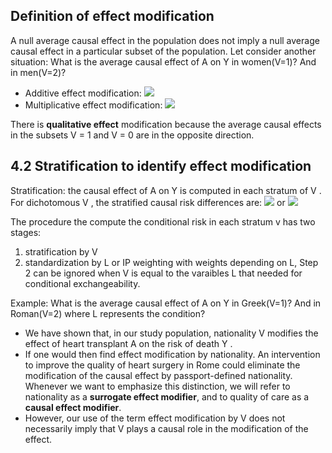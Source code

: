 ## Definition of effect modification
A null average causal effect in the population does not imply a null average causal effect in a particular subset of the population. Let consider another situation: What is the average causal effect of A on Y in women(V=1)? And in men(V=2)?

- Additive effect modification: <img src="https://render.githubusercontent.com/render/math?math=E[Y^{a=1}-Y^{a=0}|V=1] \neq E[Y^{a=1}-Y^{a=0}|V=0]">
- Multiplicative effect modification: <img src="https://render.githubusercontent.com/render/math?math=E[Y^{a=1}|V=1]/E[Y^{a=0}|V=1] \neq E[Y^{a=1}|V=0]/E[Y^{a=0}|V=0]">

There is **qualitative effect** modification because the average causal effects in the subsets  V = 1 and V = 0 are in the opposite direction.


## 4.2 Stratification to identify effect modification
Stratification: the causal effect of A on Y is computed in each stratum of V . For dichotomous V , the stratified causal risk differences are:
<img src="https://render.githubusercontent.com/render/math?math=Pr[Y^{a=1} = 1|V=1] - Pr[Y^{a=0} = 1|V=1]"> or <img src="https://render.githubusercontent.com/render/math?math=Pr[Y^{a=1} = 1|V=0] - Pr[Y^{a=0} = 1|V=0]">

The procedure the compute the conditional risk in each stratum v has two stages: 
  1. stratification by V 
  2. standardization by L or IP weighting with weights depending on L, Step 2 can be ignored when V is equal to the varaibles L that needed for conditional exchangeability.

Example: What is the average causal effect of A on Y in Greek(V=1)? And in Roman(V=2) where L represents the condition? 
- We have shown that, in our study population, nationality V modifies the effect of heart transplant A on the risk of death Y . 
- If one would then find effect modification by nationality. An intervention to improve the quality of heart surgery in Rome could eliminate the modification of the causal effect by passport-defined nationality. Whenever we want to emphasize this distinction, we will refer to nationality as a **surrogate effect modifier**, and to quality of care as a **causal effect modifier**. 
- However, our use of the term effect modification by V does not necessarily imply that V plays a causal role in the modification of the effect.





